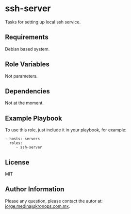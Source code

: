 ssh-server
===============

Tasks for setting up local ssh service.

Requirements
------------

Debian based system.

Role Variables
--------------

Not parameters.

Dependencies
------------

Not at the moment.

Example Playbook
----------------

To use this role, just include it in your playbook, for example:

    - hosts: servers
      roles:
         - ssh-server

License
-------

MIT

Author Information
------------------

Please any question, please contact the autor at: jorge.medina@kronops.com.mx.
